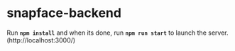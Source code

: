 # snapface-backend

Run <code>**npm install**</code> and when its done, run <code>**npm run start**</code> to launch the server. (http://localhost:3000/)

